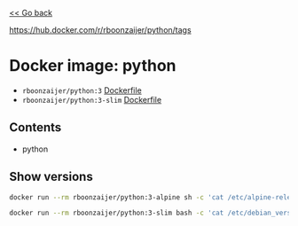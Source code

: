 [<< Go back](../README.md#overview)

https://hub.docker.com/r/rboonzaijer/python/tags

# Docker image: python

- `rboonzaijer/python:3` [Dockerfile](Dockerfile)
- `rboonzaijer/python:3-slim` [Dockerfile](slim/Dockerfile)

## Contents

- python

## Show versions

```bash
docker run --rm rboonzaijer/python:3-alpine sh -c 'cat /etc/alpine-release && python --version && pip --version'

docker run --rm rboonzaijer/python:3-slim bash -c 'cat /etc/debian_version && python --version && pip --version'
```
